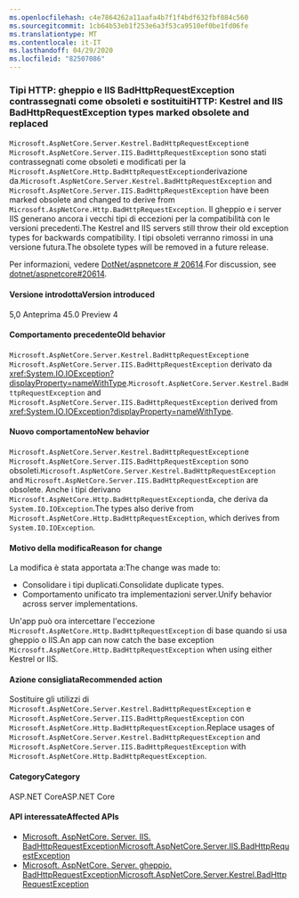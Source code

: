 ```yaml
---
ms.openlocfilehash: c4e7864262a11aafa4b7f1f4bdf632fbf084c560
ms.sourcegitcommit: 1cb64b53eb1f253e6a3f53ca9510ef0be1fd06fe
ms.translationtype: MT
ms.contentlocale: it-IT
ms.lasthandoff: 04/29/2020
ms.locfileid: "82507086"
---
```

### <a name="http-kestrel-and-iis-badhttprequestexception-types-marked-obsolete-and-replaced"></a><span data-ttu-id="19cdd-101">Tipi HTTP: gheppio e IIS BadHttpRequestException contrassegnati come obsoleti e sostituiti</span><span class="sxs-lookup"><span data-stu-id="19cdd-101">HTTP: Kestrel and IIS BadHttpRequestException types marked obsolete and replaced</span></span>

<span data-ttu-id="19cdd-102">`Microsoft.AspNetCore.Server.Kestrel.BadHttpRequestException`e `Microsoft.AspNetCore.Server.IIS.BadHttpRequestException` sono stati contrassegnati come obsoleti e modificati per la `Microsoft.AspNetCore.Http.BadHttpRequestException`derivazione da.</span><span class="sxs-lookup"><span data-stu-id="19cdd-102">`Microsoft.AspNetCore.Server.Kestrel.BadHttpRequestException` and `Microsoft.AspNetCore.Server.IIS.BadHttpRequestException` have been marked obsolete and changed to derive from `Microsoft.AspNetCore.Http.BadHttpRequestException`.</span></span> <span data-ttu-id="19cdd-103">Il gheppio e i server IIS generano ancora i vecchi tipi di eccezioni per la compatibilità con le versioni precedenti.</span><span class="sxs-lookup"><span data-stu-id="19cdd-103">The Kestrel and IIS servers still throw their old exception types for backwards compatibility.</span></span> <span data-ttu-id="19cdd-104">I tipi obsoleti verranno rimossi in una versione futura.</span><span class="sxs-lookup"><span data-stu-id="19cdd-104">The obsolete types will be removed in a future release.</span></span>

<span data-ttu-id="19cdd-105">Per informazioni, vedere [DotNet/aspnetcore # 20614](https://github.com/dotnet/aspnetcore/issues/20614).</span><span class="sxs-lookup"><span data-stu-id="19cdd-105">For discussion, see [dotnet/aspnetcore#20614](https://github.com/dotnet/aspnetcore/issues/20614).</span></span>

#### <a name="version-introduced"></a><span data-ttu-id="19cdd-106">Versione introdotta</span><span class="sxs-lookup"><span data-stu-id="19cdd-106">Version introduced</span></span>

<span data-ttu-id="19cdd-107">5,0 Anteprima 4</span><span class="sxs-lookup"><span data-stu-id="19cdd-107">5.0 Preview 4</span></span>

#### <a name="old-behavior"></a><span data-ttu-id="19cdd-108">Comportamento precedente</span><span class="sxs-lookup"><span data-stu-id="19cdd-108">Old behavior</span></span>

<span data-ttu-id="19cdd-109">`Microsoft.AspNetCore.Server.Kestrel.BadHttpRequestException`e `Microsoft.AspNetCore.Server.IIS.BadHttpRequestException` derivato da <xref:System.IO.IOException?displayProperty=nameWithType>.</span><span class="sxs-lookup"><span data-stu-id="19cdd-109">`Microsoft.AspNetCore.Server.Kestrel.BadHttpRequestException` and `Microsoft.AspNetCore.Server.IIS.BadHttpRequestException` derived from <xref:System.IO.IOException?displayProperty=nameWithType>.</span></span>

#### <a name="new-behavior"></a><span data-ttu-id="19cdd-110">Nuovo comportamento</span><span class="sxs-lookup"><span data-stu-id="19cdd-110">New behavior</span></span>

<span data-ttu-id="19cdd-111">`Microsoft.AspNetCore.Server.Kestrel.BadHttpRequestException`e `Microsoft.AspNetCore.Server.IIS.BadHttpRequestException` sono obsoleti.</span><span class="sxs-lookup"><span data-stu-id="19cdd-111">`Microsoft.AspNetCore.Server.Kestrel.BadHttpRequestException` and `Microsoft.AspNetCore.Server.IIS.BadHttpRequestException` are obsolete.</span></span> <span data-ttu-id="19cdd-112">Anche i tipi derivano `Microsoft.AspNetCore.Http.BadHttpRequestException`da, che deriva da `System.IO.IOException`.</span><span class="sxs-lookup"><span data-stu-id="19cdd-112">The types also derive from `Microsoft.AspNetCore.Http.BadHttpRequestException`, which derives from `System.IO.IOException`.</span></span>

#### <a name="reason-for-change"></a><span data-ttu-id="19cdd-113">Motivo della modifica</span><span class="sxs-lookup"><span data-stu-id="19cdd-113">Reason for change</span></span>

<span data-ttu-id="19cdd-114">La modifica è stata apportata a:</span><span class="sxs-lookup"><span data-stu-id="19cdd-114">The change was made to:</span></span>

* <span data-ttu-id="19cdd-115">Consolidare i tipi duplicati.</span><span class="sxs-lookup"><span data-stu-id="19cdd-115">Consolidate duplicate types.</span></span>
* <span data-ttu-id="19cdd-116">Comportamento unificato tra implementazioni server.</span><span class="sxs-lookup"><span data-stu-id="19cdd-116">Unify behavior across server implementations.</span></span>

<span data-ttu-id="19cdd-117">Un'app può ora intercettare l'eccezione `Microsoft.AspNetCore.Http.BadHttpRequestException` di base quando si usa gheppio o IIS.</span><span class="sxs-lookup"><span data-stu-id="19cdd-117">An app can now catch the base exception `Microsoft.AspNetCore.Http.BadHttpRequestException` when using either Kestrel or IIS.</span></span>

#### <a name="recommended-action"></a><span data-ttu-id="19cdd-118">Azione consigliata</span><span class="sxs-lookup"><span data-stu-id="19cdd-118">Recommended action</span></span>

<span data-ttu-id="19cdd-119">Sostituire gli utilizzi di `Microsoft.AspNetCore.Server.Kestrel.BadHttpRequestException` e `Microsoft.AspNetCore.Server.IIS.BadHttpRequestException` con `Microsoft.AspNetCore.Http.BadHttpRequestException`.</span><span class="sxs-lookup"><span data-stu-id="19cdd-119">Replace usages of `Microsoft.AspNetCore.Server.Kestrel.BadHttpRequestException` and `Microsoft.AspNetCore.Server.IIS.BadHttpRequestException` with `Microsoft.AspNetCore.Http.BadHttpRequestException`.</span></span>

#### <a name="category"></a><span data-ttu-id="19cdd-120">Category</span><span class="sxs-lookup"><span data-stu-id="19cdd-120">Category</span></span>

<span data-ttu-id="19cdd-121">ASP.NET Core</span><span class="sxs-lookup"><span data-stu-id="19cdd-121">ASP.NET Core</span></span>

#### <a name="affected-apis"></a><span data-ttu-id="19cdd-122">API interessate</span><span class="sxs-lookup"><span data-stu-id="19cdd-122">Affected APIs</span></span>

- [<span data-ttu-id="19cdd-123">Microsoft. AspNetCore. Server. IIS. BadHttpRequestException</span><span class="sxs-lookup"><span data-stu-id="19cdd-123">Microsoft.AspNetCore.Server.IIS.BadHttpRequestException</span></span>](/dotnet/api/microsoft.aspnetcore.server.iis.badhttprequestexception?view=aspnetcore-3.1)
- [<span data-ttu-id="19cdd-124">Microsoft. AspNetCore. Server. gheppio. BadHttpRequestException</span><span class="sxs-lookup"><span data-stu-id="19cdd-124">Microsoft.AspNetCore.Server.Kestrel.BadHttpRequestException</span></span>](/dotnet/api/microsoft.aspnetcore.server.kestrel.badhttprequestexception?view=aspnetcore-1.1)

<!--

#### Affected APIs

- `T:Microsoft.AspNetCore.Server.IIS.BadHttpRequestException`
- `T:Microsoft.AspNetCore.Server.Kestrel.BadHttpRequestException`

-->
